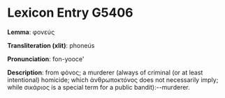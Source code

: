 # Lexicon Entry G5406

**Lemma**: φονεύς

**Transliteration (xlit)**: phoneús

**Pronunciation**: fon-yooce'

**Description**:
from φόνος; a murderer (always of criminal (or at least intentional) homicide; which ἀνθρωποκτόνος does not necessarily imply; while σικάριος is a special term for a public bandit):--murderer.
